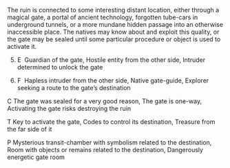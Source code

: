 The ruin is connected to some interesting distant location, either through a magical gate, a portal of ancient technology, forgotten tube-cars in underground tunnels, or a more mundane hidden passage into an otherwise inaccessible place. The natives may know about and exploit this quality, or the gate may be sealed until some particular procedure or object is used to activate it.

5.  E  Guardian of the gate, Hostile entity from the other side, Intruder determined to unlock the gate
    
6.  F  Hapless intruder from the other side, Native gate-guide, Explorer seeking a route to the gate’s destination
    

C The gate was sealed for a very good reason, The gate is one-way, Activating the gate risks destroying the ruin

T Key to activate the gate, Codes to control its destination, Treasure from the far side of it

P Mysterious transit-chamber with symbolism related to the destination, Room with objects or remains related to the destination, Dangerously energetic gate room